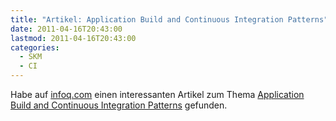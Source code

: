 ```yaml
---
title: "Artikel: Application Build and Continuous Integration Patterns"
date: 2011-04-16T20:43:00
lastmod: 2011-04-16T20:43:00
categories:
  - SKM
  - CI
---
```

Habe auf <a href="http://www.infoq.com">infoq.com</a> einen interessanten Artikel zum Thema <a href="http://www.infoq.com/news/2011/04/build-ci-patterns">Application Build and Continuous Integration Patterns</a> gefunden.
